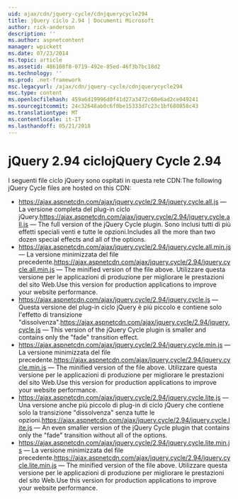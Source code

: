 ```yaml
---
uid: ajax/cdn/jquery-cycle/cdnjquerycycle294
title: jQuery ciclo 2.94 | Documenti Microsoft
author: rick-anderson
description: ''
ms.author: aspnetcontent
manager: wpickett
ms.date: 07/23/2014
ms.topic: article
ms.assetid: 486108f8-0719-492e-85ed-46f3b7bc18d2
ms.technology: ''
ms.prod: .net-framework
msc.legacyurl: /ajax/cdn/jquery-cycle/cdnjquerycycle294
msc.type: content
ms.openlocfilehash: 459a6d19996d0f41d27a3472c60e6ad2ce049241
ms.sourcegitcommit: 24c32648ab0c6f0be15333d7c23c1bf680858c43
ms.translationtype: MT
ms.contentlocale: it-IT
ms.lasthandoff: 05/21/2018
---
```

<a name="jquery-cycle-294"></a><span data-ttu-id="5fb65-102">jQuery 2.94 ciclo</span><span class="sxs-lookup"><span data-stu-id="5fb65-102">jQuery Cycle 2.94</span></span>
====================
<span data-ttu-id="5fb65-103">I seguenti file ciclo jQuery sono ospitati in questa rete CDN:</span><span class="sxs-lookup"><span data-stu-id="5fb65-103">The following jQuery Cycle files are hosted on this CDN:</span></span>

- <span data-ttu-id="5fb65-104">https://ajax.aspnetcdn.com/ajax/jquery.cycle/2.94/jquery.cycle.all.js &mdash; La versione completa del plug-in ciclo jQuery.</span><span class="sxs-lookup"><span data-stu-id="5fb65-104">https://ajax.aspnetcdn.com/ajax/jquery.cycle/2.94/jquery.cycle.all.js &mdash; The full version of the jQuery Cycle plugin.</span></span> <span data-ttu-id="5fb65-105">Sono inclusi tutti di più effetti speciali venti e tutte le opzioni.</span><span class="sxs-lookup"><span data-stu-id="5fb65-105">Includes all the more than two dozen special effects and all of the options.</span></span>
- <span data-ttu-id="5fb65-106">https://ajax.aspnetcdn.com/ajax/jquery.cycle/2.94/jquery.cycle.all.min.js &mdash; La versione minimizzata del file precedente.</span><span class="sxs-lookup"><span data-stu-id="5fb65-106">https://ajax.aspnetcdn.com/ajax/jquery.cycle/2.94/jquery.cycle.all.min.js &mdash; The minified version of the file above.</span></span> <span data-ttu-id="5fb65-107">Utilizzare questa versione per le applicazioni di produzione per migliorare le prestazioni del sito Web.</span><span class="sxs-lookup"><span data-stu-id="5fb65-107">Use this version for production applications to improve your website performance.</span></span>
- <span data-ttu-id="5fb65-108">https://ajax.aspnetcdn.com/ajax/jquery.cycle/2.94/jquery.cycle.js &mdash; Questa versione del plug-in ciclo jQuery è più piccolo e contiene solo l'effetto di transizione "dissolvenza".</span><span class="sxs-lookup"><span data-stu-id="5fb65-108">https://ajax.aspnetcdn.com/ajax/jquery.cycle/2.94/jquery.cycle.js &mdash; This version of the jQuery Cycle plugin is smaller and contains only the "fade" transition effect.</span></span>
- <span data-ttu-id="5fb65-109">https://ajax.aspnetcdn.com/ajax/jquery.cycle/2.94/jquery.cycle.min.js &mdash; La versione minimizzata del file precedente.</span><span class="sxs-lookup"><span data-stu-id="5fb65-109">https://ajax.aspnetcdn.com/ajax/jquery.cycle/2.94/jquery.cycle.min.js &mdash; The minified version of the file above.</span></span> <span data-ttu-id="5fb65-110">Utilizzare questa versione per le applicazioni di produzione per migliorare le prestazioni del sito Web.</span><span class="sxs-lookup"><span data-stu-id="5fb65-110">Use this version for production applications to improve your website performance.</span></span>
- <span data-ttu-id="5fb65-111">https://ajax.aspnetcdn.com/ajax/jquery.cycle/2.94/jquery.cycle.lite.js &mdash; Una versione anche più piccolo di plug-in di ciclo jQuery che contiene solo la transizione "dissolvenza" senza tutte le opzioni.</span><span class="sxs-lookup"><span data-stu-id="5fb65-111">https://ajax.aspnetcdn.com/ajax/jquery.cycle/2.94/jquery.cycle.lite.js &mdash; An even smaller version of the jQuery Cycle plugin that contains only the "fade" transition without all of the options.</span></span>
- <span data-ttu-id="5fb65-112">https://ajax.aspnetcdn.com/ajax/jquery.cycle/2.94/jquery.cycle.lite.min.js &mdash; La versione minimizzata del file precedente.</span><span class="sxs-lookup"><span data-stu-id="5fb65-112">https://ajax.aspnetcdn.com/ajax/jquery.cycle/2.94/jquery.cycle.lite.min.js &mdash; The minified version of the file above.</span></span> <span data-ttu-id="5fb65-113">Utilizzare questa versione per le applicazioni di produzione per migliorare le prestazioni del sito Web.</span><span class="sxs-lookup"><span data-stu-id="5fb65-113">Use this version for production applications to improve your website performance.</span></span>
